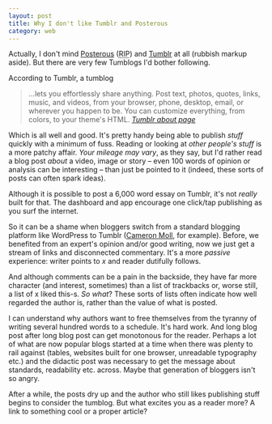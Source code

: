 ```yaml
---
layout: post
title: Why I don't like Tumblr and Posterous
category: web
---
```


Actually, I don't mind [Posterous](http://posterous.com/) (<abbr title="Rest in Peace">RIP</abbr>) and [Tumblr](http://tumblr.com) at all (rubbish markup aside). But there are very few Tumblogs I'd bother following.

According to Tumblr, a tumblog


> &hellip;lets you effortlessly share anything. Post text, photos, quotes, links, music, and videos, from your browser, phone, desktop, email, or wherever you happen to be. You can customize everything, from colors, to your theme's HTML. <cite><a href="http://www.tumblr.com/about">Tumblr about page</a></cite>

Which is all well and good. It's pretty handy being able to publish _stuff_ quickly with a minimum of fuss. Reading or looking at _other people's stuff_ is a more patchy affair. _Your mileage may vary_, as they say, but I'd rather read a blog post _about_ a video, image or story &#8211; even 100 words of opinion or analysis can be interesting &#8211; than just be pointed to it (indeed, these sorts of posts can often spark ideas).

Although it is possible to post a 6,000 word essay on Tumblr, it's not *really* built for that. The dashboard and app encourage one click/tap publishing as you surf the internet.

So it can be a shame when bloggers switch from a standard blogging platform like WordPress to Tumblr ([Cameron Moll](http://cameronmoll.com), for example). Before, we benefited from an expert's opinion and/or good writing, now we just get a stream of links and disconnected commentary. It's a more _passive_ experience: writer points to _x_ and reader dutifully follows.

And although comments can be a pain in the backside, they have far more character (and interest, sometimes) than a list of trackbacks or, worse still, a list of x liked this-s. *So what*? These sorts of lists often indicate how well regarded the author is, rather than the value of what is posted.

I can understand why authors want to free themselves from the tyranny of writing several hundred words to a schedule. It's hard work. And long blog post after long blog post can get monotonous for the reader. Perhaps a lot of what are now popular blogs started at a time when there was plenty to rail against (tables, websites built for one browser, unreadable typography etc.) and the didactic post was necessary to get the message about standards, readability etc. across. Maybe that generation of bloggers isn't so angry.

After a while, the posts dry up and the author who still likes publishing stuff begins to consider the tumblog. But what excites you as a reader more? A link to something cool or a proper article?
